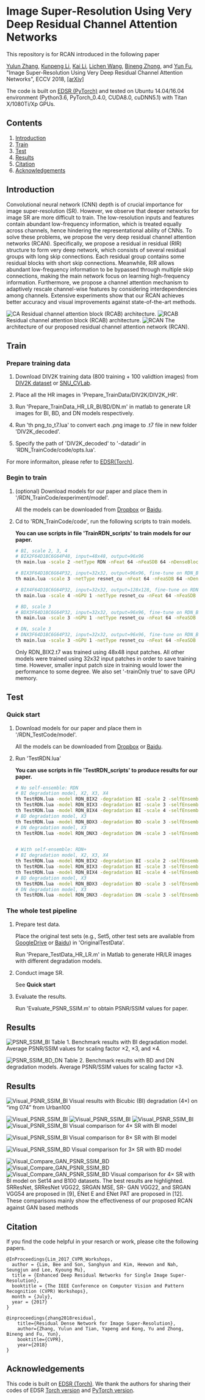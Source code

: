 # Image Super-Resolution Using Very Deep Residual Channel Attention Networks
This repository is for RCAN introduced in the following paper

[Yulun Zhang](http://yulunzhang.com/), [Kunpeng Li](https://kunpengli1994.github.io/), [Kai Li](http://kailigo.github.io/), [Lichen Wang](https://sites.google.com/site/lichenwang123/), [Bineng Zhong](https://scholar.google.de/citations?user=hvRBydsAAAAJ&hl=en), and [Yun Fu](http://www1.ece.neu.edu/~yunfu/), "Image Super-Resolution Using Very Deep Residual Channel Attention Networks", ECCV 2018, [[arXiv]](https://arxiv.org/abs/1807.02758) 


The code is built on [EDSR (PyTorch)](https://github.com/thstkdgus35/EDSR-PyTorch) and tested on Ubuntu 14.04/16.04 environment (Python3.6, PyTorch_0.4.0, CUDA8.0, cuDNN5.1) with Titan X/1080Ti/Xp GPUs.

## Contents
1. [Introduction](#introduction)
2. [Train](#train)
3. [Test](#test)
4. [Results](#results)
5. [Citation](#citation)
6. [Acknowledgements](#acknowledgements)

## Introduction
Convolutional neural network (CNN) depth is of crucial importance for image super-resolution (SR). However, we observe that deeper networks for image SR are more difficult to train. The low-resolution inputs and features contain abundant low-frequency information, which is treated equally across channels, hence hindering the representational ability of CNNs. To solve these problems, we propose the very deep residual channel attention networks (RCAN). Specifically, we propose a residual in residual (RIR) structure to form very deep network, which consists of several residual groups with long skip connections. Each residual group contains some residual blocks with short skip connections. Meanwhile, RIR allows abundant low-frequency information to be bypassed through multiple skip connections, making the main network focus on learning high-frequency information. Furthermore, we propose a channel attention mechanism to adaptively rescale channel-wise features by considering interdependencies among channels. Extensive experiments show that our RCAN achieves better accuracy and visual improvements against state-of-the-art methods.

![CA](/Figs/CA.PNG)
Residual channel attention block (RCAB) architecture.
![RCAB](/Figs/RCAB.PNG)
Residual channel attention block (RCAB) architecture.
![RCAN](/Figs/RCAN.PNG)
The architecture of our proposed residual channel attention network (RCAN).

## Train
### Prepare training data 

1. Download DIV2K training data (800 training + 100 validtion images) from [DIV2K dataset](https://data.vision.ee.ethz.ch/cvl/DIV2K/) or [SNU_CVLab](https://cv.snu.ac.kr/research/EDSR/DIV2K.tar).

2. Place all the HR images in 'Prepare_TrainData/DIV2K/DIV2K_HR'.

3. Run 'Prepare_TrainData_HR_LR_BI/BD/DN.m' in matlab to generate LR images for BI, BD, and DN models respectively.

4. Run 'th png_to_t7.lua' to convert each .png image to .t7 file in new folder 'DIV2K_decoded'.

5. Specify the path of 'DIV2K_decoded' to '-datadir' in 'RDN_TrainCode/code/opts.lua'.

For more informaiton, please refer to [EDSR(Torch)](https://github.com/LimBee/NTIRE2017).

### Begin to train

1. (optional) Download models for our paper and place them in '/RDN_TrainCode/experiment/model'.

    All the models can be downloaded from [Dropbox](https://www.dropbox.com/sh/ngcvqdas167gol2/AAAdJe9w6s2fpo_KEGZe7d4Ra?dl=0) or [Baidu](https://pan.baidu.com/s/116FAzKnaJnAdxY_B6ENp_A).

2. Cd to 'RDN_TrainCode/code', run the following scripts to train models.

    **You can use scripts in file 'TrainRDN_scripts' to train models for our paper.**

    ```bash
    # BI, scale 2, 3, 4
    # BIX2F64D18C6G64P48, input=48x48, output=96x96
    th main.lua -scale 2 -netType RDN -nFeat 64 -nFeaSDB 64 -nDenseBlock 16 -nDenseConv 8 -growthRate 64 -patchSize 96 -dataset div2k -datatype t7  -DownKernel BI -splitBatch 4 -trainOnly true

    # BIX3F64D18C6G64P32, input=32x32, output=96x96, fine-tune on RDN_BIX2.t7
    th main.lua -scale 3 -netType resnet_cu -nFeat 64 -nFeaSDB 64 -nDenseBlock 16 -nDenseConv 8 -growthRate 64 -patchSize 96 -dataset div2k -datatype t7  -DownKernel BI -splitBatch 4 -trainOnly true  -preTrained ../experiment/model/RDN_BIX2.t7

    # BIX4F64D18C6G64P32, input=32x32, output=128x128, fine-tune on RDN_BIX2.t7
    th main.lua -scale 4 -nGPU 1 -netType resnet_cu -nFeat 64 -nFeaSDB 64 -nDenseBlock 16 -nDenseConv 8 -growthRate 64 -patchSize 128 -dataset div2k -datatype t7  -DownKernel BI -splitBatch 4 -trainOnly true -nEpochs 1000 -preTrained ../experiment/model/RDN_BIX2.t7 

    # BD, scale 3
    # BDX3F64D18C6G64P32, input=32x32, output=96x96, fine-tune on RDN_BIX3.t7
    th main.lua -scale 3 -nGPU 1 -netType resnet_cu -nFeat 64 -nFeaSDB 64 -nDenseBlock 16 -nDenseConv 8 -growthRate 64 -patchSize 96 -dataset div2k -datatype t7  -DownKernel BD -splitBatch 4 -trainOnly true -nEpochs 200 -preTrained ../experiment/model/RDN_BIX3.t7

    # DN, scale 3
    # DNX3F64D18C6G64P32, input=32x32, output=96x96, fine-tune on RDN_BIX3.t7
    th main.lua -scale 3 -nGPU 1 -netType resnet_cu -nFeat 64 -nFeaSDB 64 -nDenseBlock 16 -nDenseConv 8 -growthRate 64 -patchSize 96 -dataset div2k -datatype t7  -DownKernel DN -splitBatch 4 -trainOnly true  -nEpochs 200 -preTrained ../experiment/model/RDN_BIX3.t7
    ```
    Only RDN_BIX2.t7 was trained using 48x48 input patches. All other models were trained using 32x32 input patches in order to save training time.
    However, smaller input patch size in training would lower the performance to some degree. We also set '-trainOnly true' to save GPU memory.
## Test
### Quick start
1. Download models for our paper and place them in '/RDN_TestCode/model'.

    All the models can be downloaded from [Dropbox](https://www.dropbox.com/sh/ngcvqdas167gol2/AAAdJe9w6s2fpo_KEGZe7d4Ra?dl=0) or [Baidu](https://pan.baidu.com/s/116FAzKnaJnAdxY_B6ENp_A).

2. Run 'TestRDN.lua'

    **You can use scripts in file 'TestRDN_scripts' to produce results for our paper.**

    ```bash
    # No self-ensemble: RDN
    # BI degradation model, X2, X3, X4
    th TestRDN.lua -model RDN_BIX2 -degradation BI -scale 2 -selfEnsemble false -dataset Set5
    th TestRDN.lua -model RDN_BIX3 -degradation BI -scale 3 -selfEnsemble false -dataset Set5
    th TestRDN.lua -model RDN_BIX4 -degradation BI -scale 4 -selfEnsemble false -dataset Set5
    # BD degradation model, X3
    th TestRDN.lua -model RDN_BDX3 -degradation BD -scale 3 -selfEnsemble false -dataset Set5
    # DN degradation model, X3
    th TestRDN.lua -model RDN_DNX3 -degradation DN -scale 3 -selfEnsemble false -dataset Set5


    # With self-ensemble: RDN+
    # BI degradation model, X2, X3, X4
    th TestRDN.lua -model RDN_BIX2 -degradation BI -scale 2 -selfEnsemble true -dataset Set5
    th TestRDN.lua -model RDN_BIX3 -degradation BI -scale 3 -selfEnsemble true -dataset Set5
    th TestRDN.lua -model RDN_BIX4 -degradation BI -scale 4 -selfEnsemble true -dataset Set5
    # BD degradation model, X3
    th TestRDN.lua -model RDN_BDX3 -degradation BD -scale 3 -selfEnsemble true -dataset Set5
    # DN degradation model, X3
    th TestRDN.lua -model RDN_DNX3 -degradation DN -scale 3 -selfEnsemble true -dataset Set5
    ```

### The whole test pipeline
1. Prepare test data.

    Place the original test sets (e.g., Set5, other test sets are available from [GoogleDrive](https://drive.google.com/drive/folders/1xyiuTr6ga6ni-yfTP7kyPHRmfBakWovo?usp=sharing) or [Baidu](https://pan.baidu.com/s/1yBI_-rknXT2lm1UAAB_bag)) in 'OriginalTestData'.

    Run 'Prepare_TestData_HR_LR.m' in Matlab to generate HR/LR images with different degradation models.
2. Conduct image SR. 

    See **Quick start**
3. Evaluate the results.

    Run 'Evaluate_PSNR_SSIM.m' to obtain PSNR/SSIM values for paper.



## Results
![PSNR_SSIM_BI](/Figs/PSNR_SSIM_BI.png)
Table 1. Benchmark results with BI degradation model. Average PSNR/SSIM values for scaling factor ×2, ×3, and ×4.

![PSNR_SSIM_BD_DN](/Figs/PSNR_SSIM_BD_DN.png)
Table 2. Benchmark results with BD and DN degradation models. Average PSNR/SSIM values for scaling factor ×3.

## Results
![Visual_PSNR_SSIM_BI](/Figs/fig1_visual_bi_x4.PNG)
Visual results with Bicubic (BI) degradation (4×) on “img 074” from Urban100


![Visual_PSNR_SSIM_BI](/Figs/fig5_visual_psnr_ssim_bi_x4.PNG)
![Visual_PSNR_SSIM_BI](/Figs/supp_fig1_visual_psnr_ssim_bi_x4_1.PNG)
![Visual_PSNR_SSIM_BI](/Figs/supp_fig1_visual_psnr_ssim_bi_x4_2.PNG)
![Visual_PSNR_SSIM_BI](/Figs/supp_fig1_visual_psnr_ssim_bi_x4_3.PNG)
Visual comparison for 4× SR with BI model

![Visual_PSNR_SSIM_BI](/Figs/fig6_visual_psnr_ssim_bi_x8.PNG)
Visual comparison for 8× SR with BI model

![Visual_PSNR_SSIM_BD](/Figs/fig7_visual_psnr_ssim_bd_x3.PNG)
Visual comparison for 3× SR with BD model

![Visual_Compare_GAN_PSNR_SSIM_BD](/Figs/supp_fig1_visual_compare_gan_psnr_ssim_bi_x4_1.PNG)
![Visual_Compare_GAN_PSNR_SSIM_BD](/Figs/supp_fig1_visual_compare_gan_psnr_ssim_bi_x4_2.PNG)
![Visual_Compare_GAN_PSNR_SSIM_BD](/Figs/supp_fig1_visual_compare_gan_psnr_ssim_bi_x4_3.PNG)
Visual comparison for 4× SR with BI model on Set14 and B100 datasets.
The best results are highlighted. SRResNet, SRResNet VGG22, SRGAN MSE, SR-
GAN VGG22, and SRGAN VGG54 are proposed in [9], ENet E and ENet PAT are
proposed in [12]. These comparisons mainly show the eﬀectiveness of our proposed
RCAN against GAN based methods

## Citation
If you find the code helpful in your resarch or work, please cite the following papers.
```
@InProceedings{Lim_2017_CVPR_Workshops,
  author = {Lim, Bee and Son, Sanghyun and Kim, Heewon and Nah, Seungjun and Lee, Kyoung Mu},
  title = {Enhanced Deep Residual Networks for Single Image Super-Resolution},
  booktitle = {The IEEE Conference on Computer Vision and Pattern Recognition (CVPR) Workshops},
  month = {July},
  year = {2017}
}

@inproceedings{zhang2018residual,
    title={Residual Dense Network for Image Super-Resolution},
    author={Zhang, Yulun and Tian, Yapeng and Kong, Yu and Zhong, Bineng and Fu, Yun},
    booktitle={CVPR},
    year={2018}
}
```
## Acknowledgements
This code is built on [EDSR (Torch)](https://github.com/LimBee/NTIRE2017). We thank the authors for sharing their codes of EDSR [Torch version](https://github.com/LimBee/NTIRE2017) and [PyTorch version](https://github.com/thstkdgus35/EDSR-PyTorch).

